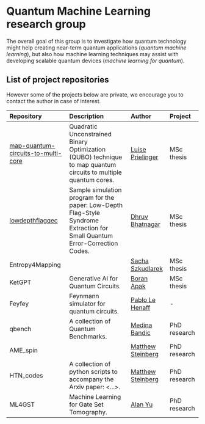 # Quantum Machine Learning research group

The overall goal of this group is to investigate how quantum technology might help creating near-term quantum applications (_quantum machine learning_), but also how machine learning techniques may assist with developing scalable quantum devices (_machine learning for quantum_).

## List of project repositories

However some of the projects below are private, we encourage you to contact the author in case of interest.

| Repository                                                                                             | Description                                                                                                                 | Author                                                  |  Project     |
| :----------------------------------------------------------------------------------------------------- | :-------------------------------------------------------------------------------------------------------------------------- | :------------------------------------------------------ | :----------- |
| [map-quantum-circuits-to-multi-core](https://github.com/QML-Group/map-quantum-circuits-to-multi-core)  | Quadratic Unconstrained Binary Optimization (QUBO) technique to map quantum circuits to multiple quantum cores.             | [Luise Prielinger](https://github.com/Luisenden)        | MSc thesis   |
| [lowdepthflagqec](https://github.com/QML-Group/lowdepthflagqec)                                        | Sample simulation program for the paper: Low-Depth Flag-Style Syndrome Extraction for Small Quantum Error-Correction Codes. | [Dhruv Bhatnagar](https://github.com/dhruvbhq)          | MSc thesis   |
| Entropy4Mapping                                                                                        |                                                                                                                             | [Sacha Szkudlarek](https://github.com/szkud)            | MSc thesis   |
| KetGPT                                                                                                 | Generative AI for Quantum Circuits.                                                                                         | [Boran Apak](https://github.com/boranapak)              | MSc thesis   |
| Feyfey                                                                                                 | Feynmann simulator for quantum circuits.                                                                                    | [Pablo Le Henaff](https://github.com/pablolh)                 | -   |
| qbench                                                                                                 | A collection of Quantum Benchmarks.                                                                                         | [Medina Bandic](https://github.com/MedinaBandic)        | PhD research |
| AME_spin                                                                                               |                                                                                                                             | [Matthew Steinberg](https://github.com/mattsteinberg13) | PhD research |
| HTN_codes                                                                                              | A collection of python scripts to accompany the Arxiv paper: <...>.                                                         | [Matthew Steinberg](https://github.com/mattsteinberg13) | PhD research |
| ML4GST                                                                                                 | Machine Learning for Gate Set Tomography.                                                                                   | [Alan Yu](https://github.com/kyyalan)                   | PhD research |
